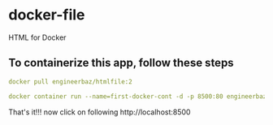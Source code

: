# docker-file
HTML for Docker

## To containerize this app, follow these steps

```yaml
docker pull engineerbaz/htmlfile:2

docker container run --name=first-docker-cont -d -p 8500:80 engineerbaz/htmlfile:2

```


That's it!!! now click on following
http://localhost:8500
